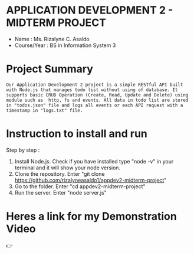 
# APPLICATION DEVELOPMENT 2 - MIDTERM PROJECT

- Name : Ms. Rizalyne C. Asaldo
- Course/Year : BS in Information System 3


# Project Summary

	Our Application Development 2 project is a simple RESTful API built with Node.js that manages todo list without using of database. It supports basic CRUD Operation (Create, Read, Update and Delete) using module such as  http, fs and events. All data in todo list are stored in "todos.json" file and logs all events or each API request with a timestamp in "logs.txt" file.


# Instruction to install and run

Step by step :
1. Install Node.js. Check if you have installed type "node -v" in your terminal and it will show your node version. 
2. Clone the repository. Enter "git clone https://github.com/rizalyneasaldo1/appdev2-midterm-project"
3. Go to the folder. Enter "cd appdev2-midterm-project"
4. Run the server. Enter "node server.js"


# Heres a link for my Demonstration Video
👉 


